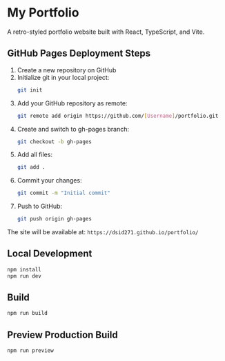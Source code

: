 # My Portfolio

A retro-styled portfolio website built with React, TypeScript, and Vite.

## GitHub Pages Deployment Steps

1. Create a new repository on GitHub
2. Initialize git in your local project:
   ```bash
   git init
   ```
3. Add your GitHub repository as remote:
   ```bash
   git remote add origin https://github.com/[Username]/portfolio.git
   ```
4. Create and switch to gh-pages branch:
   ```bash
   git checkout -b gh-pages
   ```
5. Add all files:
   ```bash
   git add .
   ```
6. Commit your changes:
   ```bash
   git commit -m "Initial commit"
   ```
7. Push to GitHub:
   ```bash
   git push origin gh-pages
   ```

The site will be available at: `https://dsid271.github.io/portfolio/`

## Local Development

```bash
npm install
npm run dev
```

## Build

```bash
npm run build
```

## Preview Production Build

```bash
npm run preview
```
